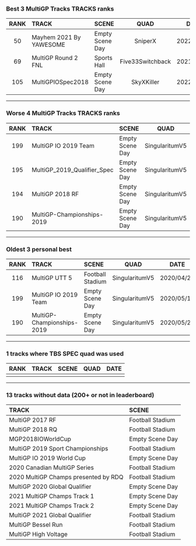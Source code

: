 ### Best 3 MultiGP Tracks TRACKS ranks
|RANK|TRACK|SCENE|QUAD|DATE|
|:---:|:---|:---|:---:|:---:|
|50|Mayhem 2021 By YAWESOME|Empty Scene Day|SniperX|2022/04/02|
|69|MultiGP Round 2 FNL|Sports Hall|Five33Switchback|2021/09/16|
|105|MultiGPIOSpec2018|Empty Scene Day|SkyXKiller|2022/03/22|
---
### Worse 4 MultiGP Tracks TRACKS ranks
|RANK|TRACK|SCENE|QUAD|DATE|
|:---:|:---|:---|:---:|:---:|
|199|MultiGP IO 2019 Team|Empty Scene Day|SingularitumV5|2020/05/11|
|195|MultiGP_2019_Qualifier_Spec|Empty Scene Day|SingularitumV5|2020/06/22|
|194|MultiGP 2018 RF|Empty Scene Day|SingularitumV5|2020/11/02|
|190|MultiGP-Championships-2019|Empty Scene Day|SingularitumV5|2020/05/24|
---
### Oldest 3 personal best
|RANK|TRACK|SCENE|QUAD|DATE|
|:---:|:---|:---|:---:|:---:|
|116|MultiGP UTT 5|Football Stadium|SingularitumV5|2020/04/26|
|199|MultiGP IO 2019 Team|Empty Scene Day|SingularitumV5|2020/05/11|
|190|MultiGP-Championships-2019|Empty Scene Day|SingularitumV5|2020/05/24|
---
### 1 tracks where TBS SPEC quad was used
|RANK|TRACK|SCENE|QUAD|DATE|
|:---:|:---|:---|:---:|:---:|
||||||
---
### 13 tracks without data (200+ or not in leaderboard)
|TRACK|SCENE|
|:---|:---|
|MultiGP 2017 RF|Football Stadium|
|MultiGP 2018 RQ|Football Stadium|
|MGP2018IOWorldCup|Empty Scene Day|
|MultiGP 2019 Sport Championships|Football Stadium|
|MultiGP IO 2019 World Cup|Empty Scene Day|
|2020 Canadian MultiGP Series|Football Stadium|
|2020 MultiGP Champs presented by RDQ|Football Stadium|
|MultiGP 2020 Global Qualifier|Empty Scene Day|
|2021 MultiGP Champs Track 1|Empty Scene Day|
|2021 MultiGP Champs Track 2|Empty Scene Day|
|MultiGP 2021 Global Qualifier|Football Stadium|
|MultiGP Bessel Run|Football Stadium|
|MultiGP High Voltage|Football Stadium|
